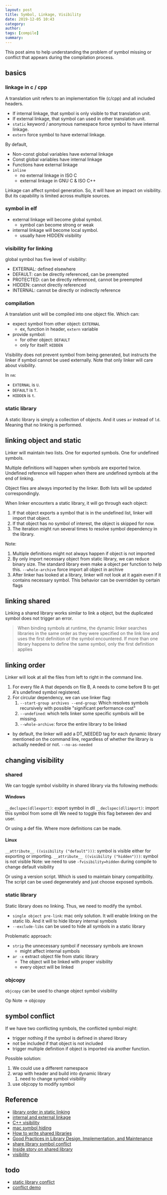 ```yaml
---
layout: post
title: Symbol, Linkage, Visibility
date: 2019-12-05 10:43
category: 
author: 
tags: [compile]
summary: 
---
```


This post aims to help understanding the problem of symbol missing or conflict that appears during the compilation process.

## basics

### linkage in c / cpp

A translation unit refers to an implementation file (c/cpp) and all included headers.

* If internal linkage, that symbol is only visible to that translation unit.
* If external linkage, that symbol can used in other translation unit.
* `static` keyword / anonymous namespace force symbol to have internal linkage.
* `extern` force symbol to have external linkage.

By default,

* Non-const global variables have external linkage
* Const global variables have internal linkage
* Functions have external linkage
* `inline`
  * no external linkage in ISO C
  * external linkage in GNU C & ISO C++

Linkage can affect symbol generation.
So, it will have an impact on visibility.
But its capability is limited across multiple sources.

### symbol in elf

* external linkage will become global symbol.
  * symbol can become strong or weak
* internal linkage will become local symbol.
  * usually have HIDDEN visibility

### visibility for linking

global symbol has five level of visibility:

* EXTERNAL: defined elsewhere
* DEFAULT: can be directly referenced, can be preempted
* PROTECTED: can be directly referenced, cannot be preempted
* HIDDEN: cannot directly referenced
* INTERNAL: cannot be directly or indirectly reference

### compilation

A translation unit will be compiled into one object file.
Which can:

* expect symbol from other object: `EXTERNAL`
  * ex, function in header, `extern` variable
* provide symbol:
  * for other object: `DEFAULT`
  * only for itself: `HIDDEN`

Visibility does not prevent symbol from being generated,
but instructs the linker if symbol cannot be used externally.
Note that only linker will care about visibility.

In `nm`:

* `EXTERNAL` is `U`.
* `DEFAULT` is `T`.
* `HIDDEN` is `t`.

### static library

A static library is simply a collection of objects.
And it uses `ar` instead of `ld`.
Meaning that no linking is performed.

## linking object and static

Linker will maintain two lists.
One for exported symbols. One for undefined symbols.

Multiple definitions will happen when symbols are exported twice.
Undefined reference will happen when there are undefined symbols at the end of linking.

Object files are always imported by the linker.
Both lists will be updated correspondingly.

When linker encounters a static library, it will go through each object:

1. If that object exports a symbol that is in the undefined list,
   linker will import that object.
2. If that object has no symbol of interest, the object is skipped for now.
3. The iteration might run several times to resolve symbol dependency in the library.

Note:

1. Multiple definitions might not always happen if object is not imported
2. By only import necessary object from static library, we can reduce binary size.
   The standard library even make a object per function to help this.
   `--whole-archive` force import all object in archive
3. After linker has looked at a library,
   linker will not look at it again even if it contains necessary symbol.
   This behavior can be overridden by certain flags

## linking shared

Linking a shared library works similar to link a object,
but the duplicated symbol does not trigger an error.

> When binding symbols at runtime,
> the dynamic linker searches libraries in the same order
> as they were specified on the link line
> and uses the first definition of the symbol encountered.
> If more than one library happens to define the same symbol,
> only the first definition applies

## linking order

Linker will look at all the files from left to right in the command line.

1. For every file A that depends on file B, A needs to come before B to get A's undefined symbol registered.
2. For circular dependency, we can use linker flag:
   1. `--start-group archives --end-group`: Which resolves symbols recursively with possible "significant performance cost"
   2. `--undefined`: which tells linker some specific symbols will be missing.
   3. `--whole-archive`: force the entire library to be linked

* by default, the linker will add a DT_NEEDED tag for each dynamic library mentioned on the command line,
  regardless of whether the library is actually needed or not. `--no-as-needed`

## changing visibility

### shared

We can toggle symbol visibility in shared library via ths following methods:

#### Windows

`__declspec(dllexport)`: export symbol in dll
`__declspec(dllimport)`: import this symbol from some dll
We need to toggle this flag between dev and user.

Or using a def file. Where more definitions can be made.

#### Linux

`__attribute__ ((visibility ("default")))`: symbol is visible either for exporting or importing.
`__attribute__ ((visibility ("hidden")))`: symbol is not visible
Note: we need to use `-fvisibility=hidden` during compile to change default visibility

Or using a version script. Which is used to maintain binary compatibility.
The script can be used degenerately and just choose exposed symbols.

### static library

Static library does no linking. Thus, we need to modify the symbol.

* `single object pre-link`: mac only solution. It will enable linking on the static lib.
And it will to hide library internal symbols
* `--exclude-libs` can be used to hide all symbols in a static library

Problematic approach:

* `strip` the unnecessary symbol if necessary symbols are known
  * might affect internal symbols
* `ar -x` extract object file from static library
  * The object will be linked with proper visibility
  * every object will be linked

### objcopy

`objcopy` can be used to change object symbol visibility

Op Note -> objcopy

## symbol conflict

If we have two conflicting symbols, the conflicted symbol might:

* trigger nothing if the symbol is defined in shared library
* not be included if that object is not included
* trigger multiple definition if object is imported via another function.

Possible solution:

1. We could use a different namespace
2. wrap with header and build into dynamic library
   1. need to change symbol visibility
3. use objcopy to modify symbol

## Reference

* [library order in static linking](https://eli.thegreenplace.net/2013/07/09/library-order-in-static-linking/)
* [internal and external linkage](http://www.goldsborough.me/c/c++/linker/2016/03/30/19-34-25-internal_and_external_linkage_in_c++/)
* [C++ visibility](https://gcc.gnu.org/wiki/Visibility)
* [mac symbol hiding](https://stackoverflow.com/questions/3276474/symbol-hiding-in-static-libraries-built-with-xcode)
* [How to write shared libraries](https://akkadia.org/drepper/dsohowto.pdf)
* [Good Practices in Library Design, Implementation, and Maintenance](https://akkadia.org/drepper/goodpractice.pdf)
* [share library symbol conflict](https://holtstrom.com/michael/blog/post/437/Shared-Library-Symbol-Conflicts-%28on-Linux%29.html)
* [Inside story on shared library](https://cseweb.ucsd.edu/~gbournou/CSE131/the_inside_story_on_shared_libraries_and_dynamic_loading.pdf)
* [visibility](https://scc.ustc.edu.cn/zlsc/chinagrid/intel/compiler_c/main_cls/GUID-1A0B049C-078E-4AD6-8815-07982E4D7735.htm)

## todo

* [static library conflict](https://stackoverflow.com/questions/6940384/how-to-deal-with-symbol-collisions-between-statically-linked-libraries)
* [conflict demo](https://labjack.com/news/simple-cpp-symbol-visibility-demo)
